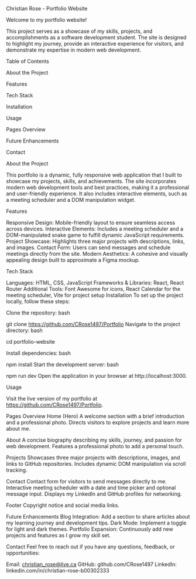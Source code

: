 Christian Rose - Portfolio Website

Welcome to my portfolio website!

This project serves as a showcase of my skills, projects, and accomplishments as a software development student. 
The site is designed to highlight my journey, provide an interactive experience for visitors, and demonstrate my expertise in modern web development.

Table of Contents

About the Project

Features

Tech Stack

Installation

Usage

Pages Overview

Future Enhancements

Contact

About the Project

This portfolio is a dynamic, fully responsive web application that I built to showcase my projects, skills, and achievements.
The site incorporates modern web development tools and best practices, making it a professional and user-friendly experience. 
It also includes interactive elements, such as a meeting scheduler and a DOM manipulation widget.

Features

Responsive Design: Mobile-friendly layout to ensure seamless access across devices.
Interactive Elements: Includes a meeting scheduler and a DOM-manipulated snake game to fulfill dynamic JavaScript requirements.
Project Showcase: Highlights three major projects with descriptions, links, and images.
Contact Form: Users can send messages and schedule meetings directly from the site.
Modern Aesthetics: A cohesive and visually appealing design built to approximate a Figma mockup.

Tech Stack

Languages: HTML, CSS, JavaScript
Frameworks & Libraries: React, React Router
Additional Tools: Font Awesome for icons, React Calendar for the meeting scheduler, Vite for project setup
Installation
To set up the project locally, follow these steps:

Clone the repository:
bash

git clone https://github.com/CRose1497/Portfolio
Navigate to the project directory:
bash

cd portfolio-website

Install dependencies:
bash

npm install
Start the development server:
bash

npm run dev
Open the application in your browser at http://localhost:3000.

Usage

Visit the live version of my portfolio at https://github.com/CRose1497/Portfolio.

Pages Overview
Home (Hero)
A welcome section with a brief introduction and a professional photo.
Directs visitors to explore projects and learn more about me.

About
A concise biography describing my skills, journey, and passion for web development.
Features a professional photo to add a personal touch.

Projects
Showcases three major projects with descriptions, images, and links to GitHub repositories.
Includes dynamic DOM manipulation via scroll tracking.

Contact
Contact form for visitors to send messages directly to me.
Interactive meeting scheduler with a date and time picker and optional message input.
Displays my LinkedIn and GitHub profiles for networking.

Footer
Copyright notice and social media links.

Future Enhancements
Blog Integration: Add a section to share articles about my learning journey and development tips.
Dark Mode: Implement a toggle for light and dark themes.
Portfolio Expansion: Continuously add new projects and features as I grow my skill set.

Contact
Feel free to reach out if you have any questions, feedback, or opportunities:

Email: christian_rose@live.ca
GitHub: github.com/CRose1497
LinkedIn: linkedin.com/in/christian-rose-b00302333

